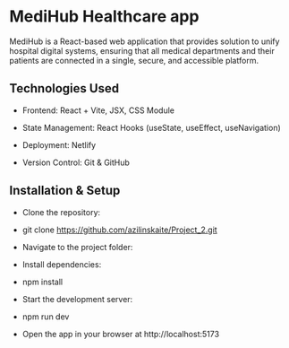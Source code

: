 # MediHub Healthcare app

MediHub is a React-based web application that provides solution to unify hospital digital systems, ensuring that all medical departments and their patients are connected in a single, secure, and accessible platform.


## Technologies Used

- Frontend: React + Vite, JSX, CSS Module

- State Management: React Hooks (useState, useEffect, useNavigation)

- Deployment: Netlify

- Version Control: Git & GitHub

## Installation & Setup

- Clone the repository:

- git clone https://github.com/azilinskaite/Project_2.git

- Navigate to the project folder:

- Install dependencies:

- npm install

- Start the development server:

- npm run dev

- Open the app in your browser at http://localhost:5173




